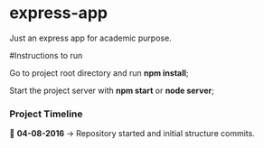 # express-app
Just an express app for academic purpose.

#Instructions to run

Go to project root directory and run **npm install**;

Start the project server with **npm start** or **node server**;

### Project Timeline

:calendar: **04-08-2016** -> Repository started and initial structure commits.

